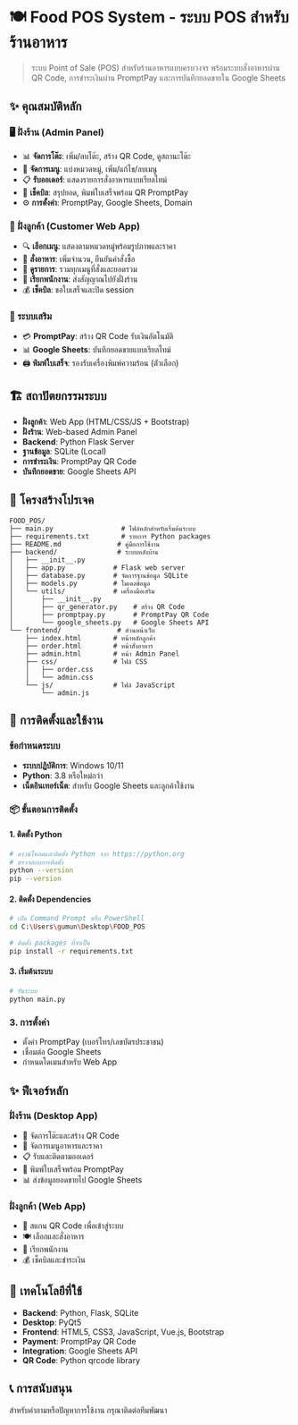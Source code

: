 # 🍽️ Food POS System - ระบบ POS สำหรับร้านอาหาร

> ระบบ Point of Sale (POS) สำหรับร้านอาหารแบบครบวงจร พร้อมระบบสั่งอาหารผ่าน QR Code, การชำระเงินผ่าน PromptPay และการบันทึกยอดขายใน Google Sheets

## ✨ คุณสมบัติหลัก

### 🖥️ ฝั่งร้าน (Admin Panel)
- 📊 **จัดการโต๊ะ**: เพิ่ม/ลบโต๊ะ, สร้าง QR Code, ดูสถานะโต๊ะ
- 🍜 **จัดการเมนู**: แบ่งหมวดหมู่, เพิ่ม/แก้ไข/ลบเมนู
- 📋 **รับออเดอร์**: แสดงรายการสั่งอาหารแบบเรียลไทม์
- 🧾 **เช็คบิล**: สรุปยอด, พิมพ์ใบเสร็จพร้อม QR PromptPay
- ⚙️ **การตั้งค่า**: PromptPay, Google Sheets, Domain

### 📱 ฝั่งลูกค้า (Customer Web App)
- 🔍 **เลือกเมนู**: แสดงตามหมวดหมู่พร้อมรูปภาพและราคา
- 🛒 **สั่งอาหาร**: เพิ่มจำนวน, ยืนยันคำสั่งซื้อ
- 📝 **ดูรายการ**: รวมทุกเมนูที่สั่งและยอดรวม
- 🔔 **เรียกพนักงาน**: ส่งสัญญาณไปยังฝั่งร้าน
- 💰 **เช็คบิล**: ขอใบเสร็จและปิด session

### 🔧 ระบบเสริม
- 💳 **PromptPay**: สร้าง QR Code รับเงินอัตโนมัติ
- 📊 **Google Sheets**: บันทึกยอดขายแบบเรียลไทม์
- 🖨️ **พิมพ์ใบเสร็จ**: รองรับเครื่องพิมพ์ความร้อน (ตัวเลือก)

## 🏗️ สถาปัตยกรรมระบบ

- **ฝั่งลูกค้า**: Web App (HTML/CSS/JS + Bootstrap)
- **ฝั่งร้าน**: Web-based Admin Panel
- **Backend**: Python Flask Server
- **ฐานข้อมูล**: SQLite (Local)
- **การชำระเงิน**: PromptPay QR Code
- **บันทึกยอดขาย**: Google Sheets API

## 📁 โครงสร้างโปรเจค

```
FOOD_POS/
├── main.py                 # ไฟล์หลักสำหรับเริ่มต้นระบบ
├── requirements.txt        # รายการ Python packages
├── README.md              # คู่มือการใช้งาน
├── backend/               # ระบบหลังบ้าน
│   ├── __init__.py
│   ├── app.py            # Flask web server
│   ├── database.py       # จัดการฐานข้อมูล SQLite
│   ├── models.py         # โมเดลข้อมูล
│   └── utils/            # เครื่องมือเสริม
│       ├── __init__.py
│       ├── qr_generator.py    # สร้าง QR Code
│       ├── promptpay.py       # PromptPay QR Code
│       └── google_sheets.py   # Google Sheets API
└── frontend/              # ส่วนหน้าเว็บ
    ├── index.html        # หน้าหลักลูกค้า
    ├── order.html        # หน้าสั่งอาหาร
    ├── admin.html        # หน้า Admin Panel
    ├── css/              # ไฟล์ CSS
    │   ├── order.css
    │   └── admin.css
    └── js/               # ไฟล์ JavaScript
        └── admin.js
```

## 🚀 การติดตั้งและใช้งาน

### ข้อกำหนดระบบ
- **ระบบปฏิบัติการ**: Windows 10/11
- **Python**: 3.8 หรือใหม่กว่า
- **เน็ตอินเทอร์เน็ต**: สำหรับ Google Sheets และลูกค้าใช้งาน

### 📦 ขั้นตอนการติดตั้ง

#### 1. ติดตั้ง Python
```bash
# ดาวน์โหลดและติดตั้ง Python จาก https://python.org
# ตรวจสอบการติดตั้ง
python --version
pip --version
```

#### 2. ติดตั้ง Dependencies
```bash
# เปิด Command Prompt หรือ PowerShell
cd C:\Users\gumun\Desktop\FOOD_POS

# ติดตั้ง packages ที่จำเป็น
pip install -r requirements.txt
```

#### 3. เริ่มต้นระบบ
```bash
# รันระบบ
python main.py
```

### 3. การตั้งค่า
- ตั้งค่า PromptPay (เบอร์โทร/เลขบัตรประชาชน)
- เชื่อมต่อ Google Sheets
- กำหนดโดเมนสำหรับ Web App

## ✨ ฟีเจอร์หลัก

### ฝั่งร้าน (Desktop App)
- 🏪 จัดการโต๊ะและสร้าง QR Code
- 🍜 จัดการเมนูอาหารและราคา
- 📋 รับและติดตามออเดอร์
- 🧾 พิมพ์ใบเสร็จพร้อม PromptPay
- 📊 ส่งข้อมูลยอดขายไป Google Sheets

### ฝั่งลูกค้า (Web App)
- 📱 สแกน QR Code เพื่อเข้าสู่ระบบ
- 🍽️ เลือกและสั่งอาหาร
- 👋 เรียกพนักงาน
- 💰 เช็คบิลและชำระเงิน

## 🔧 เทคโนโลยีที่ใช้

- **Backend**: Python, Flask, SQLite
- **Desktop**: PyQt5
- **Frontend**: HTML5, CSS3, JavaScript, Vue.js, Bootstrap
- **Payment**: PromptPay QR Code
- **Integration**: Google Sheets API
- **QR Code**: Python qrcode library

## 📞 การสนับสนุน

สำหรับคำถามหรือปัญหาการใช้งาน กรุณาติดต่อทีมพัฒนา